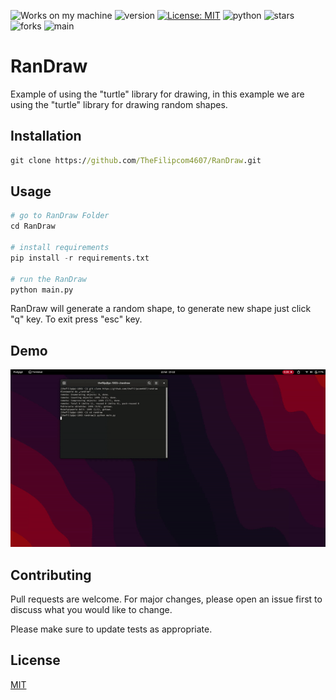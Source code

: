 ![Works on my machine](https://img.shields.io/badge/works-on%20my%20machine-brightgreen) ![version](https://img.shields.io/badge/version-v1.1-blue) [![License: MIT](https://img.shields.io/badge/License-MIT-green.svg)](https://opensource.org/licenses/MIT) ![python](https://img.shields.io/badge/python-3.11%2B-green) ![stars](https://img.shields.io/github/stars/TheFilipcom4607/RanDraw) ![forks](https://img.shields.io/github/forks/TheFilipcom4607/RanDraw) ![main](https://img.shields.io/badge/maintained%3F-yes-brightgreen)
# RanDraw

Example of using the "turtle" library for drawing, in this example we are using the "turtle" library for drawing random shapes.

## Installation

```cmd
git clone https://github.com/TheFilipcom4607/RanDraw.git
```

## Usage

```python
# go to RanDraw Folder
cd RanDraw

# install requirements
pip install -r requirements.txt

# run the RanDraw
python main.py 
```
RanDraw will generate a random shape, to generate new shape just click "q" key.
To exit press "esc" key.

## Demo
<img src="demo.gif" alt="demo"> 


## Contributing

Pull requests are welcome. For major changes, please open an issue first
to discuss what you would like to change.

Please make sure to update tests as appropriate.

## License

[MIT](https://choosealicense.com/licenses/mit/)
